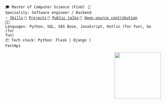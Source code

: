 <code>🎓 Master of Computer Science (FinU) </code>
<code>👷 Speciality: Software engineer / Backend</code><br>
<code>💡 [Skills](SKILLS.md)</code>
<code>🧻 [Projects](PROJECTS.md)</code>
<code>📢 [Public talks](TALKS.md)</code>
<code>👀 [Open-source contribution](CONTRIBUTION.md)</code><br>
<code>🧑‍💻 Languages: Python, SQL, SAS Base, JavaScript, Kotlin (for fun), Go (for fun)</code><br>
<code>📦 Tech stack: Python: Flask | Django | FastApi</code>

<img align="right" height="150px" src="https://github-readme-stats.vercel.app/api/top-langs/?username=pixl4tech&layout=compact&theme=monokai&count_private=true">

